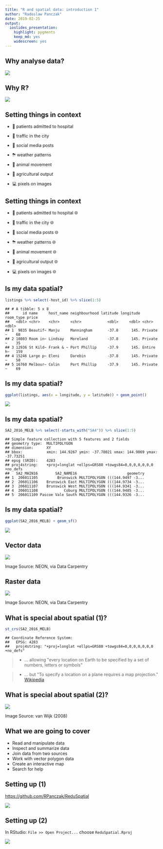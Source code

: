 ```yaml
---
title: "R and spatial data: introduction 1"
author: "Radoslaw Panczak"
date: 2019-02-25
output: 
  ioslides_presentation: 
    highlight: pygments
    keep_md: yes
    widescreen: yes
---
```





## Why analyse data?

![](./images/donut.jpg)


## Why R?

![](./images/R.jpg)


## Setting things in context

- 🤕 patients admitted to hospital 

- 🚕 traffic in the city 

- 🤳 social media posts 

- ⛈ weather patterns

- 🐒 animal movement 

- 🍒 agricultural output 

- 💻 pixels on images 


## Setting things in context

- 🤕 patients admitted to hospital 🌐

- 🚕 traffic in the city 🌐

- 🤳 social media posts 🌐

- ⛈ weather patterns 🌐

- 🐒 animal movement 🌐

- 🍒 agricultural output 🌐

- 💻 pixels on images 🌐


## Is my data spatial?




```r
listings %>% select(-host_id) %>% slice(1:5)
```

```
## # A tibble: 5 x 8
##      id name     host_name neighbourhood latitude longitude room_type price
##   <dbl> <chr>    <chr>     <chr>            <dbl>     <dbl> <chr>     <dbl>
## 1  9835 Beautif~ Manju     Manningham       -37.8      145. Private ~    60
## 2 10803 Room in~ Lindsay   Moreland         -37.8      145. Private ~    35
## 3 12936 St Kild~ Frank & ~ Port Phillip     -37.9      145. Entire h~   159
## 4 15246 Large p~ Eleni     Darebin          -37.8      145. Private ~    50
## 5 16760 Melbour~ Colin     Port Phillip     -37.9      145. Private ~    69
```


## Is my data spatial?


```r
ggplot(listings, aes(x = longitude, y = latitude)) + geom_point()
```

![](03_slides_part_1_files/figure-html/unnamed-chunk-3-1.png)<!-- -->


## Is my data spatial?




```r
SA2_2016_MELB %>% select(-starts_with("SA4")) %>% slice(1:5)
```

```
## Simple feature collection with 5 features and 2 fields
## geometry type:  MULTIPOLYGON
## dimension:      XY
## bbox:           xmin: 144.9267 ymin: -37.78021 xmax: 144.9869 ymax: -37.73251
## epsg (SRID):    4283
## proj4string:    +proj=longlat +ellps=GRS80 +towgs84=0,0,0,0,0,0,0 +no_defs
##   SA2_MAIN16        SA2_NAME16                       geometry
## 1  206011105         Brunswick MULTIPOLYGON (((144.9497 -3...
## 2  206011106    Brunswick East MULTIPOLYGON (((144.9734 -3...
## 3  206011107    Brunswick West MULTIPOLYGON (((144.9341 -3...
## 4  206011108            Coburg MULTIPOLYGON (((144.9485 -3...
## 5  206011109 Pascoe Vale South MULTIPOLYGON (((144.9326 -3...
```


## Is my data spatial?


```r
ggplot(SA2_2016_MELB) + geom_sf()
```

![](03_slides_part_1_files/figure-html/unnamed-chunk-6-1.png)<!-- -->


## Vector data

![](./images/vector.png)

Image Source: NEON, via Data Carpentry


## Raster data

![](./images/raster.png)

Image Source: NEON, via Data Carpentry


## What is special about spatial (1)?


```r
st_crs(SA2_2016_MELB)
```

```
## Coordinate Reference System:
##   EPSG: 4283 
##   proj4string: "+proj=longlat +ellps=GRS80 +towgs84=0,0,0,0,0,0,0 +no_defs"
```

> - ... allowing "every location on Earth to be specified by a set of numbers, letters or symbols" 

> - ... but "To specify a location on a plane requires a map projection." [Wikipedia](https://en.wikipedia.org/wiki/Geographic_coordinate_system)


## What is special about spatial (2)?

![](./images/unfolding.PNG)

Image Source: van Wijk (2008)


## What we are going to cover 

- Read and manipulate data
- Inspect and summarize data
- Join data from two sources
- Work with vector polygon data
- Create an interactive map
- Search for help

## Setting up (1)

https://github.com/RPanczak/ReduSpatial

![](./images/download.PNG)

## Setting up (2)

In RStudio: `File >> Open Project...` choose `ReduSpatial.Rproj`

![](./images/project.PNG)

